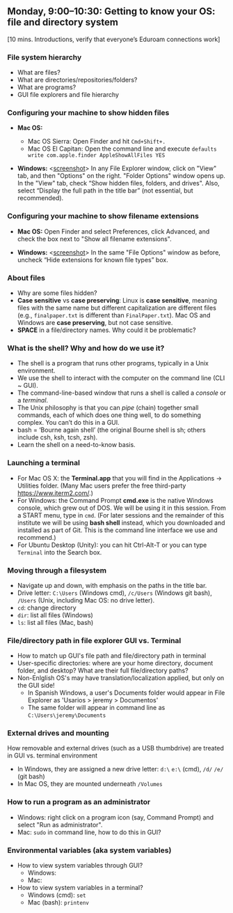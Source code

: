 ## Monday, 9:00–10:30: Getting to know your OS: file and directory system

[10 mins. Introductions, verify that everyone’s Eduroam connections work]

### File system hierarchy 

* What are files?
* What are directories/repositories/folders? <!--Thinking about why we call them folders: a folder and a piece of paper are the same, and can do some of the same things. A folder can also hold pieces of paper.-->
* What are programs? <!--Programs are files that can do something, but are still files nonetheless. Take a piece of paper out of your folder, fold it into an airplane, and throw it. It's still a piece of paper you can read from and write on, but it can fly.-->
* GUI file explorers and file hierarchy


### Configuring your machine to show hidden files
* **Mac OS:** 
	* Mac OS Sierra: Open Finder and hit `Cmd+Shift+.`
	* Mac OS El Capitan: Open the command line and execute `defaults write com.apple.finder AppleShowAllFiles YES`

* **Windows:** <[screenshot](images/getting_to_know_winconfig.png)> In any File Explorer window, click on "View" tab, and then "Options" on the right. "Folder Options" window opens up. In the "View" tab, check “Show hidden files, folders, and drives". Also, select “Display the full path in the title bar” (not essential, but recommended).


### Configuring your machine to show filename extensions

* **Mac OS:** Open Finder and select Preferences, click Advanced, and check the box next to "Show all filename extensions".

* **Windows:** <[screenshot](images/getting_to_know_winconfig.png)> In the same "File Options" window as before, uncheck “Hide extensions for known file types” box.

### About files

* Why are some files hidden? <!--If you change something, however small, in some of these files, you can break your computer. Be careful!-->
* **Case sensitive** vs **case preserving**: Linux is **case sensitive**, meaning files with the same name but different capitalization are different files (e.g., `finalpaper.txt` is different than `FinalPaper.txt`). Mac OS and Windows are **case preserving**, but not case sensitive. <!-- (This preference can be changed when configuring the filesystem, but certain programs will not run in a case sensitive environment, so it’s best to leave it alone). A case preserving file system will spell the filename as you type it, but if you create a different file with a name that differs only in capitalization, it will overwrite the first one. We recommend not creating filenames that differ only in capitalization even on Linux; not only is it potentially confusing, but you may be collaborating on a project with someone not on Linux. -->
* **SPACE** in a file/directory names. Why could it be problematic? 


### What is the shell? Why and how do we use it?

* The shell is a program that runs other programs, typically in a Unix environment. <!--Emphasize that the shell is still a program, which takes input and gives output. The input is a command, though, so it seems as though we’re doing something different. In reality, using command line is no different than using any other program.-->
* We use the shell to interact with the computer on the command line (CLI ~ GUI).
* The command-line-based window that runs a shell is called a *console* or a *terminal*. 
* The Unix philosophy is that you can _pipe_ (chain) together small commands, each of which does one thing well, to do something complex. You can’t do this in a GUI.
* bash = ‘Bourne again shell’ (the original Bourne shell is sh; others include csh, ksh, tcsh, zsh). <!--We use and recommend bash (Git Bash). There are many different shells, some of which you end up downloading with program packages like Python.-->
* Learn the shell on a need-to-know basis. <!--There are commands you’ll use every day, some you’ll use for special purposes (and you’ll look up how they work when you need them), and some that you’ll never need.-->

### Launching a terminal

* For Mac OS X: the **Terminal.app** that you will find in the Applications → Utilities folder. (Many Mac users prefer the free third-party <https://www.iterm2.com/>.)
* For Windows: the Command Prompt **cmd.exe** is the native Windows console, which grew out of DOS.  We will be using it in this session. From a START menu, type in `cmd`. 
(For later sessions and the remainder of this institute we will be using **bash shell** instead, which you downloaded and installed as part of Git. This is the command line interface we use and recommend.)
* For Ubuntu Desktop (Unity): you can hit Ctrl-Alt-T or you can type `Terminal` into the Search box.


### Moving through a filesystem
<!-- Move the programs and files stuff in here, use cmd.exe -->
<!-- where is home?  both in cmd and in gui-->
<!-- language differences for gui and command line-->


* Navigate up and down, with emphasis on the paths in the title bar. <!-- We should clarify that Git Bash will use forward slashes rather than backslashes, and explain later when we introduce cmd why that's the case.-->
* Drive letter: `C:\Users` (Windows cmd), `/c/Users` (Windows git bash), `/Users` (Unix, including Mac OS: no drive letter).
* `cd`: change directory <!--Open a command line and begin using `cd`. Explain that `cd` is essentially the same as selecting or clicking a folder. `cd` into your home directory.-->
* `dir`: list all files (Windows)
* `ls`: list all files (Mac, bash) <!--Use `ls` to show all the files in your current (when you first open the terminal, home) directory. Compare that to what you now see in your home directory (or C drive "folder"). Then use `cd Documents` to move into your documents folder. This is a relative path, as you’ve navigated relative to where you’ve started. Explain what an absolute path looks like, and try running one. Then run a few relative paths.-->

### File/directory path in file explorer GUI vs. Terminal 
* How to match up GUI's file path and file/directory path in terminal
* User-specific directories: where are your home directory, document folder, and desktop? What are their full file/directory paths? 
* Non-Enlglish OS's may have translation/localization applied, but only on the GUI side! 
	* In Spanish Windows, a user's Documents folder would appear in File Explorer as 'Usarios > jeremy > Documentos'
	* The same folder will appear in command line as `C:\Users\jeremy\Documents`

### External drives and mounting
How removable and external drives (such as a USB thumbdrive) are treated in GUI vs. terminal environment
* In Windows, they are assigned a new drive letter: `d:\` `e:\` (cmd), `/d/` `/e/` (git bash)
* In Mac OS, they are mounted underneath `/Volumes`
 
	
### How to run a program as an administrator
* Windows: right click on a program icon (say, Command Prompt) and select "Run as administrator". 
* Mac: `sudo` in command line, how to do this in GUI?


### Environmental variables (aka system variables)
* How to view system variables through GUI?
	* Windows:
	* Mac: 
* How to view system variables in a terminal?
	* Windows (cmd): `set`
	* Mac (bash): `printenv`